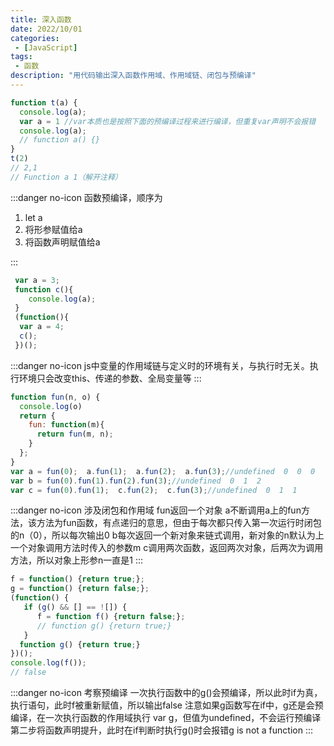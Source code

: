 ```yaml
---
title: 深入函数
date: 2022/10/01
categories:
 - [JavaScript]
tags:
 - 函数
description: "用代码输出深入函数作用域、作用域链、闭包与预编译"
---
```


```js
function t(a) {
  console.log(a);
  var a = 1 //var本质也是按照下面的预编译过程来进行编译，但重复var声明不会报错
  console.log(a);
  // function a() {}
}
t(2)
// 2,1
// Function a 1（解开注释）
```

:::danger no-icon
函数预编译，顺序为

1. let a
2. 将形参赋值给a
3. 将函数声明赋值给a

:::

```js
 var a = 3;
 function c(){
    console.log(a);
 }
 (function(){
  var a = 4;
  c();
 })();
```

:::danger no-icon
js中变量的作用域链与定义时的环境有关，与执行时无关。执行环境只会改变this、传递的参数、全局变量等
:::

```js
function fun(n, o) {
  console.log(o)
  return {
    fun: function(m){
      return fun(m, n);
    }
  };
}
var a = fun(0);  a.fun(1);  a.fun(2);  a.fun(3);//undefined  0  0  0
var b = fun(0).fun(1).fun(2).fun(3);//undefined  0  1  2
var c = fun(0).fun(1);  c.fun(2);  c.fun(3);//undefined  0  1  1
```

:::danger no-icon
涉及闭包和作用域
fun返回一个对象
a不断调用a上的fun方法，该方法为fun函数，有点递归的意思，但由于每次都只传入第一次运行时闭包的n（0），所以每次输出0
b每次返回一个新对象来链式调用，新对象的n默认为上一个对象调用方法时传入的参数m
c调用两次函数，返回两次对象，后两次为调用方法，所以对象上形参n一直是1
:::

```js
f = function() {return true;};   
g = function() {return false;};   
(function() {   
   if (g() && [] == ![]) {   
      f = function f() {return false;};   
      // function g() {return true;}
   }   
  function g() {return true;}
})();   
console.log(f());
// false
```

:::danger no-icon
考察预编译
一次执行函数中的g()会预编译，所以此时if为真，执行语句，此时f被重新赋值，所以输出false
注意如果g函数写在if中，g还是会预编译，在一次执行函数的作用域执行 var g，但值为undefined，不会运行预编译第二步将函数声明提升，此时在if判断时执行g()时会报错g is not a function
:::
